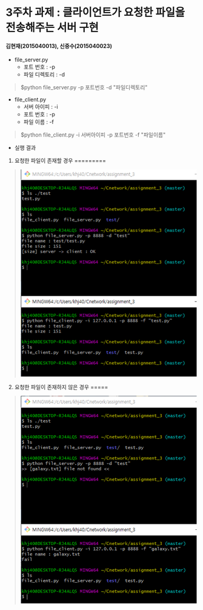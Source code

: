3주차 과제 : 클라이언트가 요청한 파일을 전송해주는 서버 구현
===
#### 김현재(2015040013), 신중수(2015040023)

* file_server.py
    * 포트 번호 : -p
    * 파일 디렉토리 : -d
> $python file_server.py -p 포트번호 -d "파일디렉토리"
* file_client.py
    * 서버 아이피 : -i
    * 포트 번호 : -p
    * 파일 이름 : -f
> $python file_client.py -i 서버아이피 -p 포트번호 -f "파일이름"
  
* 실행 결과

1. 요청한 파일이 존재할 경우 =========
   
> ![result](https://raw.githubusercontent.com/KHJae/Cnetwork/master/assignment_3/result.PNG)

2. 요청한 파일이 존재하지 않은 경우 =====

> ![result2](https://raw.githubusercontent.com/KHJae/Cnetwork/master/assignment_3/result2.PNG)

